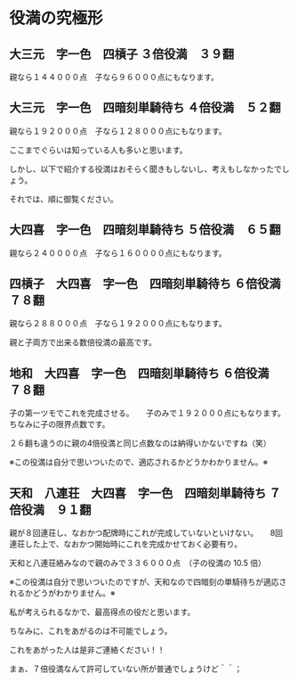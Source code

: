 # 役満の究極形
## 大三元　字一色　四槓子	３倍役満　３９翻
    
親なら１４４０００点　子なら９６０００点にもなります。

## 大三元　字一色　四暗刻単騎待ち	４倍役満　５２翻
親なら１９２０００点　子なら１２８０００点にもなります。

ここまでぐらいは知っている人も多いと思います。

しかし、以下で紹介する役満はおそらく聞きもしないし、考えもしなかったでしょう。

それでは、順に御覧ください。

## 大四喜　字一色　四暗刻単騎待ち	５倍役満　６５翻
親なら２４００００点　子なら１６００００点にもなります。

## 四槓子　大四喜　字一色　四暗刻単騎待ち	６倍役満　７８翻
親なら２８８０００点　子なら１９２０００点にもなります。

親と子両方で出来る数倍役満の最高です。

## 地和　大四喜　字一色　四暗刻単騎待ち	６倍役満　７８翻
子の第一ツモでこれを完成させる。
    　
子のみで１９２０００点にもなります。ちなみに子の限界点数です。

２６翻も違うのに親の4倍役満と同じ点数なのは納得いかないですね（笑）

※この役満は自分で思いついたので、適応されるかどうかわかりません。※

## 天和　八連荘　大四喜　字一色　四暗刻単騎待ち	７倍役満　９１翻

[](https://reganlu007.github.io/東.gif)[](https://reganlu007.github.io/東.gif)[](https://reganlu007.github.io/東.gif)

親が８回連荘し、なおかつ配牌時にこれが完成していないといけない。
    　
8回連荘した上で、なおかつ開始時にこれを完成かせておく必要有り。

天和と八連荘絡みなので親のみで３３６０００点　（子の役満の 10.5 倍）

※この役満は自分で思いついたのですが、天和なので四暗刻の単騎待ちが適応されるかどうがわかりません。※

私が考えられるなかで、最高得点の役だと思います。

ちなみに、これをあがるのは不可能でしょう。

これをあがった人は是非ご連絡ください！！

まぁ、７倍役満なんて許可していない所が普通でしょうけど＾＾；

